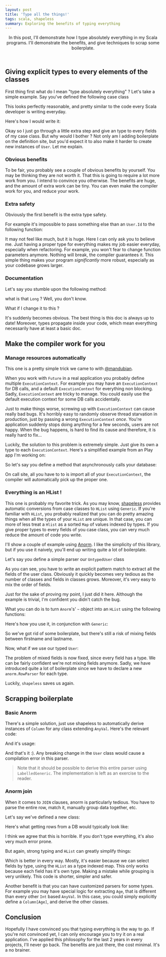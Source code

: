 ```yaml
---
layout: post
title: 'Type all the things!'
tags: scala, shapeless
summary: Exploring the benefits of typing everything
---
```


<header>
In this post, I'll demonstrate how I type absolutely everything in my Scala programs. I'll demonstrate the benefits, and give techniques to scrap some boilerplate.
</header>

## Giving explicit types to every elements of the classes

First thing first what do I mean "type absolutely everything" ? Let's take a simple example.
Say you've defined the following case class

<script src="https://gist.github.com/jto/e0b8233ad1eded3a26e9.js?file=UntypedUser.scala"></script>

This looks perfectly reasonable, and pretty similar to the code every Scala developer is writing everyday.

Here's how I would write it:

<script src="https://gist.github.com/jto/e0b8233ad1eded3a26e9.js?file=User.scala"></script>

Okay so I just go through a little extra step and give an type to every fields of my case class. But why would I bother ? Not only am I adding boilerplate on the definition site, but you'd expect it to also make it harder to create new instances of `User`. Let me explain.

### Obvious benefits

To be fair, you probably see a couple of obvious benefits by yourself. You may be thinking they are not worth it. That this is going to require a lot more work from you. I intend to convince you otherwise. The benefits are huge, and the amount of extra work can be tiny. You can even make the compiler work for you, and reduce your work.

### Extra safety

Obviously the first benefit is the extra type safety.

For example it's impossible to pass something else than an `User.Id` to the following function:

<script src="https://gist.github.com/jto/e0b8233ad1eded3a26e9.js?file=getUser.scala"></script>

It may not feel like much, but it is huge. Here I can only ask you to believe me. Just having a proper type for everything makes my job easier everyday, especially when refactoring. For example, you won't fear to change function parameters anymore. Nothing will break, the compiler guarantees it. This simple thing makes your program *significantly* more robust, especially as your codebase grows larger.

### Documentation

Let's say you stumble upon the following method:

<script src="https://gist.github.com/jto/e0b8233ad1eded3a26e9.js?file=UserAll.scala"></script>

what is that `Long` ? Well, you don't know.

What if I change it to this ?

<script src="https://gist.github.com/jto/e0b8233ad1eded3a26e9.js?file=UserAllTyped.scala"></script>

It's suddenly becomes obvious. The best thing is this doc is always up to date! Moreover, types propagate inside your code, which mean everything necessarily have at least a basic doc.

## Make the compiler work for you

### Manage resources automatically

This one is a pretty simple trick we came to with [@mandubian](http://mandubian.com/).

When you work with `Future` in a real application you probably define multiple `ExecutionContext`. For example you may have an `ExecutionContext` for DB calls, and a default `ExecutionContext` for everything non blocking. Sadly, `ExecutionContext` are tricky to manage. You could easily use the default execution context for some DB calls accidentally.

Just to make things worse, screwing up with `ExecutionContext` can cause really bad bugs. It's horribly easy to randomly observe thread starvation in production, just by passing a wrong `ExecutionContext` _once_. You're application suddenly stops doing anything for a few seconds, users are not happy. When the bug happens, is hard to find its cause and therefore, it is really hard to fix...

Luckily, the solution to this problem is extremely simple. Just give its own a type to each `ExecutionContext`. Here's a simplified example from an Play app I'm working on:

<script src="https://gist.github.com/jto/e0b8233ad1eded3a26e9.js?file=Contexts.scala"></script>

So let's say you define a method that asynchronously calls your database:

<script src="https://gist.github.com/jto/e0b8233ad1eded3a26e9.js?file=dbCall.scala"></script>

On call site, all you have to to is import all of your `ExecutionContext`, the compiler will automatically pick up the proper one.

<script src="https://gist.github.com/jto/e0b8233ad1eded3a26e9.js?file=testCall.scala"></script>

### Everything is an HList !

This one is probably my favorite trick. As you may know, [shapeless](https://github.com/milessabin/shapeless) provides automatic conversions from case classes to `HList` using `Generic`. If you're familiar with `HList`, you probably realized that you can do pretty amazing things when all the types of your `HList` are unique. In that case, you can more of less treat a `Hlist` as a sorted `Map` of values indexed by types. If you give proper types to every fields of you case class, you can very much reduce the amount of code you write.

I'll show a couple of example using [Anorm](https://www.playframework.com/documentation/2.4.x/ScalaAnorm). I like the simplicity of this library, but if you use it naively, you'll end up writing quite a lot of boilerplate.

Let's say you define a simple parser our `UntypedUser` class

<script src="https://gist.github.com/jto/e0b8233ad1eded3a26e9.js?file=DBParser.scala"></script>

As you can see, you have to write an explicit pattern match to extract all the fields of the user class.
Obviously it quickly becomes very tedious as the number of classes and fields in classes grows. Moreover, it's very easy to mix the order of fields.

Just for the sake of proving my point, I just did it here. Although the example is trivial, I'm confident you didn't catch the bug.

What you can do is to turn `Anorm`'s' `~` object into an `HList` using the following functions:

<script src="https://gist.github.com/jto/e0b8233ad1eded3a26e9.js?file=ToHlist.scala"></script>

Here's how you use it, in conjunction with `Generic`:

<script src="https://gist.github.com/jto/e0b8233ad1eded3a26e9.js?file=ToHListDemo.scala"></script>

So we've got rid of some boilerplate, but there's still a risk of mixing fields between firstname and lastname.

Now, what if we use our typed `User`:

<script src="https://gist.github.com/jto/e0b8233ad1eded3a26e9.js?file=TypedUserToHList.scala"></script>

The problem of mixed fields is now fixed, since every field has a type. We can be fairly confident we're not mixing fields anymore.
Sadly, we have introduced quite a lot of boilerplate since we have to declare a new `anorm.RowParser` for each type.

Luckily, `shapeless` saves us again.

## Scrapping boilerplate

### Basic Anorm

There's a simple solution, just use shapeless to automatically derive instances of `Column` for any class extending `AnyVal`. Here's the relevant code:

<script src="https://gist.github.com/jto/e0b8233ad1eded3a26e9.js?file=ColumnDerivations.scala"></script>

And it's usage:

<script src="https://gist.github.com/jto/e0b8233ad1eded3a26e9.js?file=ColumnDerivationsUse.scala"></script>

And that's it :). Any breaking change in the `User` class would cause a compilation error in this parser.

> Note that it should be possible to derive this entire parser using `LabelledGeneric`. The implementation is left as an exercise to the reader.

### Anorm join

When it comes to `JOIN` clauses, anorm is particularly tedious. You have to parse the entire row, match it, manually group data together, etc.

Let's say we've defined a new class:

<script src="https://gist.github.com/jto/e0b8233ad1eded3a26e9.js?file=UserWithSongs.scala"></script>

Here's what getting rows from a DB would typically look like:

<script src="https://gist.github.com/jto/e0b8233ad1eded3a26e9.js?file=join0.scala"></script>

I think we agree that this is horrible. If you don't type everything, it's also very much error prone.

But again, strong typing and `HList` can greatly simplify things:

<script src="https://gist.github.com/jto/e0b8233ad1eded3a26e9.js?file=join.scala"></script>

Which is better in every way. Mostly, it's easier because we can select fields by type, using the `HList` as a type indexed map. This only works because each field has it's own type.
Making a mistake while grouping is very unlikely. This code is shorter, simpler and safer.

Another benefit is that you can have customized parsers for some types. For example you may have special logic for extracting `Age`, that is different than every other `Int` based `AnyVal`. In this case, you could simply explicitly define a `Column[Age]`, and derive the other classes.

## Conclusion

Hopefully I have convinced you that typing everything is the way to go. If you're not convinced yet, I can only encourage you to try it on a real application. I've applied this philosophy for the last 2 years in every projects, I'll never go back. The benefits are just there, the cost minimal. It's a no brainer.